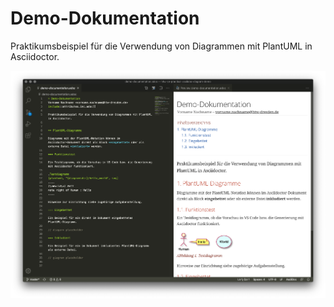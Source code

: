 # Demo-Dokumentation

Praktikumsbeispiel für die Verwendung von Diagrammen mit PlantUML in Asciidoctor.

![Screenshot: Projekt in VS Code](README-screenshot.png)